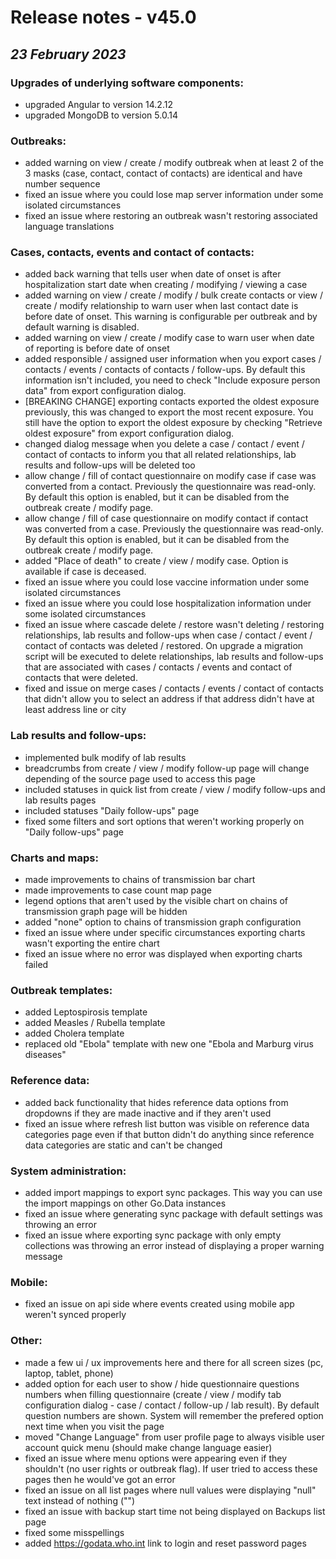 # Release notes - v45.0
## ***23 February 2023***
### Upgrades of underlying software components:
- upgraded Angular to version 14.2.12
- upgraded MongoDB to version 5.0.14
### Outbreaks:
- added warning on view / create / modify outbreak when at least 2 of the 3 masks (case, contact, contact of contacts) are identical and have number sequence
- fixed an issue where you could lose map server information under some isolated circumstances
- fixed an issue where restoring an outbreak wasn't restoring associated language translations
### Cases, contacts, events and contact of contacts:
- added back warning that tells user when date of onset is after hospitalization start date when creating / modifying / viewing a case
- added warning on view / create / modify / bulk create contacts or view / create / modify relationship to warn user when last contact date is before date of onset. This warning is configurable per outbreak and by default warning is disabled.
- added warning on view / create / modify case to warn user when date of reporting is before date of onset
- added responsible / assigned user information when you export cases / contacts / events / contacts of contacts / follow-ups. By default this information isn't included, you need to check "Include exposure person data" from export configuration dialog.
- [BREAKING CHANGE] exporting contacts exported the oldest exposure previously, this was changed to export the most recent exposure. You still have the option to export the oldest exposure by checking "Retrieve oldest exposure" from export configuration dialog.
- changed dialog message when you delete a case / contact / event / contact of contacts to inform you that all related relationships, lab results and follow-ups will be deleted too
- allow change / fill of contact questionnaire on modify case if case was converted from a contact. Previously the questionnaire was read-only. By default this option is enabled, but it can be disabled from the outbreak create / modify page.
- allow change / fill of case questionnaire on modify contact if contact was converted from a case. Previously the questionnaire was read-only. By default this option is enabled, but it can be disabled from the outbreak create / modify page.
- added "Place of death" to create / view / modify case. Option is available if case is deceased.
- fixed an issue where you could lose vaccine information under some isolated circumstances
- fixed an issue where you could lose hospitalization information under some isolated circumstances
- fixed an issue where cascade delete / restore wasn't deleting / restoring relationships, lab results and follow-ups when case / contact / event / contact of contacts was deleted / restored. On upgrade a migration script will be executed to delete relationships, lab results and follow-ups that are associated with cases / contacts / events and contact of contacts that were deleted.
- fixed and issue on merge cases / contacts / events / contact of contacts that didn't allow you to select an address if that address didn't have at least address line or city
### Lab results and follow-ups:
- implemented bulk modify of lab results
- breadcrumbs from create / view / modify follow-up page will change depending of the source page used to access this page
- included statuses in quick list from create / view / modify follow-ups and lab results pages
- included statuses "Daily follow-ups" page
- fixed some filters and sort options that weren't working properly on "Daily follow-ups" page
### Charts and maps:
- made improvements to chains of transmission bar chart
- made improvements to case count map page
- legend options that aren't used by the visible chart on chains of transmission graph page will be hidden
- added "none" option to chains of transmission graph configuration
- fixed an issue where under specific circumstances exporting charts wasn't exporting the entire chart
- fixed an issue where no error was displayed when exporting charts failed
### Outbreak templates:
- added Leptospirosis template
- added Measles / Rubella template
- added Cholera template
- replaced old "Ebola" template with new one "Ebola and Marburg virus diseases"
### Reference data:
- added back functionality that hides reference data options from dropdowns if they are made inactive and if they aren't used
- fixed an issue where refresh list button was visible on reference data categories page even if that button didn't do anything since reference data categories are static and can't be changed
### System administration:
- added import mappings to export sync packages. This way you can use the import mappings on other Go.Data instances
- fixed an issue where generating sync package with default settings was throwing an error
- fixed an issue where exporting sync package with only empty collections was throwing an error instead of displaying a proper warning message
### Mobile:
- fixed an issue on api side where events created using mobile app weren't synced properly
### Other:
- made a few ui / ux improvements here and there for all screen sizes (pc, laptop, tablet, phone)
- added option for each user to show / hide questionnaire questions numbers when filling questionnaire (create / view / modify tab configuration dialog - case / contact / follow-up / lab result). By default question numbers are shown. System will remember the prefered option next time when you visit the page
- moved "Change Language" from user profile page to always visible user account quick menu (should make change language easier)
- fixed an issue where menu options were appearing even if they shouldn't (no user rights or outbreak flag). If user tried to access these pages then he would've got an error
- fixed an issue on all list pages where null values were displaying "null" text instead of nothing ("")
- fixed an issue with backup start time not being displayed on Backups list page
- fixed some misspellings
- added https://godata.who.int link to login and reset password pages
